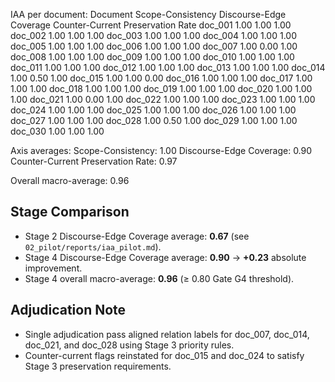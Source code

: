 IAA per document:
Document	Scope-Consistency	Discourse-Edge Coverage	Counter-Current Preservation Rate
doc_001	1.00	1.00	1.00
doc_002	1.00	1.00	1.00
doc_003	1.00	1.00	1.00
doc_004	1.00	1.00	1.00
doc_005	1.00	1.00	1.00
doc_006	1.00	1.00	1.00
doc_007	1.00	0.00	1.00
doc_008	1.00	1.00	1.00
doc_009	1.00	1.00	1.00
doc_010	1.00	1.00	1.00
doc_011	1.00	1.00	1.00
doc_012	1.00	1.00	1.00
doc_013	1.00	1.00	1.00
doc_014	1.00	0.50	1.00
doc_015	1.00	1.00	0.00
doc_016	1.00	1.00	1.00
doc_017	1.00	1.00	1.00
doc_018	1.00	1.00	1.00
doc_019	1.00	1.00	1.00
doc_020	1.00	1.00	1.00
doc_021	1.00	0.00	1.00
doc_022	1.00	1.00	1.00
doc_023	1.00	1.00	1.00
doc_024	1.00	1.00	1.00
doc_025	1.00	1.00	1.00
doc_026	1.00	1.00	1.00
doc_027	1.00	1.00	1.00
doc_028	1.00	0.50	1.00
doc_029	1.00	1.00	1.00
doc_030	1.00	1.00	1.00

Axis averages:
Scope-Consistency: 1.00
Discourse-Edge Coverage: 0.90
Counter-Current Preservation Rate: 0.97

Overall macro-average: 0.96

## Stage Comparison
- Stage 2 Discourse-Edge Coverage average: **0.67** (see `02_pilot/reports/iaa_pilot.md`).
- Stage 4 Discourse-Edge Coverage average: **0.90** → **+0.23** absolute improvement.
- Stage 4 overall macro-average: **0.96** (≥ 0.80 Gate G4 threshold).

## Adjudication Note
- Single adjudication pass aligned relation labels for doc_007, doc_014, doc_021, and doc_028 using Stage 3 priority rules.
- Counter-current flags reinstated for doc_015 and doc_024 to satisfy Stage 3 preservation requirements.
